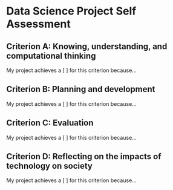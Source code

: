 # Data Science Project Self Assessment

## Criterion A: Knowing, understanding, and computational thinking

My project achieves a [ ] for this criterion because...

## Criterion B: Planning and development

My project achieves a [ ] for this criterion because...

## Criterion C: Evaluation

My project achieves a [ ] for this criterion because...

## Criterion D: Reflecting on the impacts of technology on society

My project achieves a [ ] for this criterion because...
